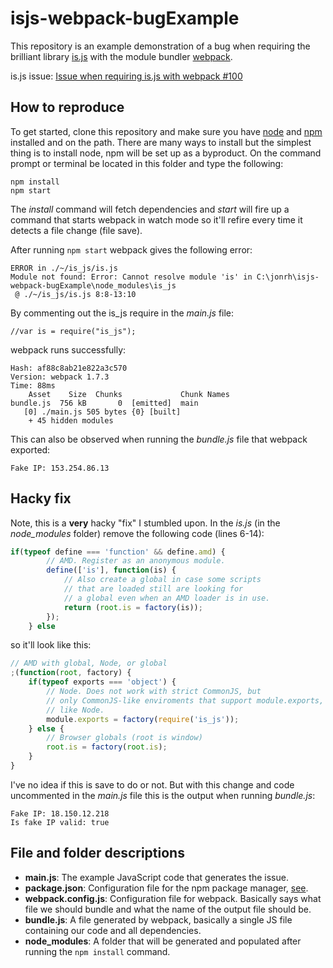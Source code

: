 # isjs-webpack-bugExample
This repository is an example demonstration of a bug when requiring the brilliant
library [is.js](http://arasatasaygin.github.io/is.js/) with the module
bundler [webpack](http://webpack.github.io/).

is.js issue: [Issue when requiring is.js with webpack #100](https://github.com/arasatasaygin/is.js/issues/100)

## How to reproduce
To get started, clone this repository and make sure you have [node](https://nodejs.org/)
and [npm](https://www.npmjs.com/) installed and on the path. There are many
ways to install but the simplest thing is to install node, npm will be set up
as a byproduct. On the command prompt or terminal be located in this folder and type
the following:

```
npm install
npm start
```

The *install* command will fetch dependencies and *start* will fire up a
command that starts webpack in watch mode so it'll refire every time it detects
a file change (file save).

After running `npm start` webpack gives the following error:

```
ERROR in ./~/is_js/is.js
Module not found: Error: Cannot resolve module 'is' in C:\jonrh\isjs-webpack-bugExample\node_modules\is_js
 @ ./~/is_js/is.js 8:8-13:10
```

By commenting out the is_js require in the *main.js* file:

```
//var is = require("is_js");
```

webpack runs successfully:

```
Hash: af88c8ab21e822a3c570
Version: webpack 1.7.3
Time: 88ms
    Asset    Size  Chunks             Chunk Names
bundle.js  756 kB       0  [emitted]  main
   [0] ./main.js 505 bytes {0} [built]
    + 45 hidden modules
```

This can also be observed when running the *bundle.js* file that webpack exported:

```
Fake IP: 153.254.86.13
```

## Hacky fix
Note, this is a **very** hacky "fix" I stumbled upon. In the *is.js* (in the
*node_modules* folder) remove the following code (lines 6-14):

```javascript
if(typeof define === 'function' && define.amd) {
        // AMD. Register as an anonymous module.
        define(['is'], function(is) {
            // Also create a global in case some scripts
            // that are loaded still are looking for
            // a global even when an AMD loader is in use.
            return (root.is = factory(is));
        });
    } else
```

so it'll look like this:

```javascript
// AMD with global, Node, or global
;(function(root, factory) {
    if(typeof exports === 'object') {
        // Node. Does not work with strict CommonJS, but
        // only CommonJS-like enviroments that support module.exports,
        // like Node.
        module.exports = factory(require('is_js'));
    } else {
        // Browser globals (root is window)
        root.is = factory(root.is);
    }
}
```

I've no idea if this is save to do or not. But with this change and code
uncommented in the *main.js* file this is the output when running *bundle.js*:

```
Fake IP: 18.150.12.218
Is fake IP valid: true
```

## File and folder descriptions
* **main.js**: The example JavaScript code that generates the issue.
* **package.json**: Configuration file for the npm package manager, [see](https://docs.npmjs.com/files/package.json).
* **webpack.config.js**: Configuration file for webpack. Basically says what file we should bundle and what the name of the output file should be.
* **bundle.js**: A file generated by webpack, basically a single JS file containing our code and all dependencies.
* **node_modules**: A folder that will be generated and populated after running the `npm install` command.

